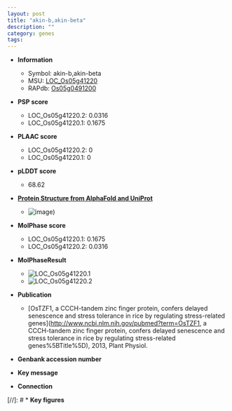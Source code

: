 ```yaml
---
layout: post
title: "akin-b,akin-beta"
description: ""
category: genes
tags: 
---
```


* **Information**  
    + Symbol: akin-b,akin-beta  
    + MSU: [LOC_Os05g41220](http://rice.plantbiology.msu.edu/cgi-bin/ORF_infopage.cgi?orf=LOC_Os05g41220)  
    + RAPdb: [Os05g0491200](http://rapdb.dna.affrc.go.jp/viewer/gbrowse_details/irgsp1?name=Os05g0491200)  

* **PSP score**  
    + LOC_Os05g41220.2: 0.0316 
    + LOC_Os05g41220.1: 0.1675 

* **PLAAC score**  
    + LOC_Os05g41220.2: 0 
    + LOC_Os05g41220.1: 0 

* **pLDDT score**
    + 68.62

* **[Protein Structure from AlphaFold and UniProt](https://www.uniprot.org/uniprotkb/Q6F337/entry#structure)**
    + ![image](https://ricepsp.github.io/images/Q6/AF-Q6F337-F1.png))

* **MolPhase score**
    + LOC_Os05g41220.1: 0.1675
    + LOC_Os05g41220.2: 0.0316

* **MolPhaseResult**
    + ![LOC_Os05g41220.1](https://ricepsp.github.io/pictures/LOC_Os05g/LOC_Os05g41220.1.png)
    + ![LOC_Os05g41220.2](https://ricepsp.github.io/pictures/LOC_Os05g/LOC_Os05g41220.2.png)

* **Publication**  
    + [OsTZF1, a CCCH-tandem zinc finger protein, confers delayed senescence and stress tolerance in rice by regulating stress-related genes](http://www.ncbi.nlm.nih.gov/pubmed?term=OsTZF1, a CCCH-tandem zinc finger protein, confers delayed senescence and stress tolerance in rice by regulating stress-related genes%5BTitle%5D), 2013, Plant Physiol.

* **Genbank accession number**  

* **Key message**  

* **Connection**  

[//]: # * **Key figures**  


